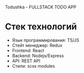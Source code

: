 Todushka - FULLSTACK TODO APP

# Стек технологий
- Язык программирования: TS/JS
- Стейт менеджер: Redux
- Frontend: React
- Backend: Nodejs/Express
- API: REST API
- Стили: scss modules
